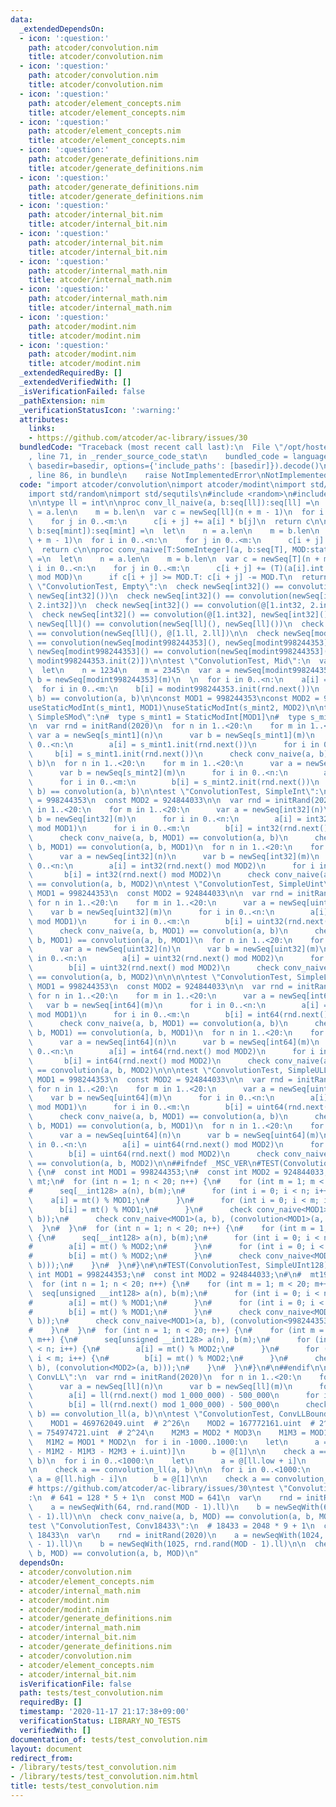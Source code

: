 ```yaml
---
data:
  _extendedDependsOn:
  - icon: ':question:'
    path: atcoder/convolution.nim
    title: atcoder/convolution.nim
  - icon: ':question:'
    path: atcoder/convolution.nim
    title: atcoder/convolution.nim
  - icon: ':question:'
    path: atcoder/element_concepts.nim
    title: atcoder/element_concepts.nim
  - icon: ':question:'
    path: atcoder/element_concepts.nim
    title: atcoder/element_concepts.nim
  - icon: ':question:'
    path: atcoder/generate_definitions.nim
    title: atcoder/generate_definitions.nim
  - icon: ':question:'
    path: atcoder/generate_definitions.nim
    title: atcoder/generate_definitions.nim
  - icon: ':question:'
    path: atcoder/internal_bit.nim
    title: atcoder/internal_bit.nim
  - icon: ':question:'
    path: atcoder/internal_bit.nim
    title: atcoder/internal_bit.nim
  - icon: ':question:'
    path: atcoder/internal_math.nim
    title: atcoder/internal_math.nim
  - icon: ':question:'
    path: atcoder/internal_math.nim
    title: atcoder/internal_math.nim
  - icon: ':question:'
    path: atcoder/modint.nim
    title: atcoder/modint.nim
  - icon: ':question:'
    path: atcoder/modint.nim
    title: atcoder/modint.nim
  _extendedRequiredBy: []
  _extendedVerifiedWith: []
  _isVerificationFailed: false
  _pathExtension: nim
  _verificationStatusIcon: ':warning:'
  attributes:
    links:
    - https://github.com/atcoder/ac-library/issues/30
  bundledCode: "Traceback (most recent call last):\n  File \"/opt/hostedtoolcache/Python/3.9.6/x64/lib/python3.9/site-packages/onlinejudge_verify/documentation/build.py\"\
    , line 71, in _render_source_code_stat\n    bundled_code = language.bundle(stat.path,\
    \ basedir=basedir, options={'include_paths': [basedir]}).decode()\n  File \"/opt/hostedtoolcache/Python/3.9.6/x64/lib/python3.9/site-packages/onlinejudge_verify/languages/nim.py\"\
    , line 86, in bundle\n    raise NotImplementedError\nNotImplementedError\n"
  code: "import atcoder/convolution\nimport atcoder/modint\nimport std/unittest\n\
    import std/random\nimport std/sequtils\n#include <random>\n#include \"../utils/random.hpp\"\
    \n\ntype ll = int\n\nproc conv_ll_naive(a, b:seq[ll]):seq[ll] =\n  let\n    n\
    \ = a.len\n    m = b.len\n  var c = newSeq[ll](n + m - 1)\n  for i in 0..<n:\n\
    \    for j in 0..<m:\n      c[i + j] += a[i] * b[j]\n  return c\n\nproc conv_naive[mint:StaticModInt](a,\
    \ b:seq[mint]):seq[mint] =\n  let\n    n = a.len\n    m = b.len\n  var c = newSeq[mint](n\
    \ + m - 1)\n  for i in 0..<n:\n    for j in 0..<m:\n      c[i + j] += a[i] * b[j]\n\
    \  return c\n\nproc conv_naive[T:SomeInteger](a, b:seq[T], MOD:static[int]):seq[T]\
    \ =\n  let\n    n = a.len\n    m = b.len\n  var c = newSeq[T](n + m - 1)\n  for\
    \ i in 0..<n:\n    for j in 0..<m:\n      c[i + j] += (T)(a[i].int * b[j].int\
    \ mod MOD)\n      if c[i + j] >= MOD.T: c[i + j] -= MOD.T\n  return c\n\ntest\
    \ \"ConvolutionTest, Empty\":\n  check newSeq[int32]() == convolution(newSeq[int32](),\
    \ newSeq[int32]())\n  check newSeq[int32]() == convolution(newSeq[int32](), @[1.int32,\
    \ 2.int32])\n  check newSeq[int32]() == convolution(@[1.int32, 2.int32], newSeq[int32]())\n\
    \  check newSeq[int32]() == convolution(@[1.int32], newSeq[int32]())\n  check\
    \ newSeq[ll]() == convolution(newSeq[ll](), newSeq[ll]())\n  check newSeq[ll]()\
    \ == convolution(newSeq[ll](), @[1.ll, 2.ll])\n\n  check newSeq[modint998244353]()\
    \ == convolution(newSeq[modint998244353](), newSeq[modint998244353]())\n  check\
    \ newSeq[modint998244353]() == convolution(newSeq[modint998244353](), @[modint998244353.init(1),\
    \ modint998244353.init(2)])\n\ntest \"ConvolutionTest, Mid\":\n  var rnd = initRand(2020)\n\
    \  let\n    n = 1234\n    m = 2345\n  var a = newSeq[modint998244353](n)\n  var\
    \ b = newSeq[modint998244353](m)\n  \n  for i in 0..<n:\n    a[i] = modint998244353.init(rnd.next())\n\
    \  for i in 0..<m:\n    b[i] = modint998244353.init(rnd.next())\n  check conv_naive(a,\
    \ b) == convolution(a, b)\n\nconst MOD1 = 998244353\nconst MOD2 = 924844033\n\
    useStaticModInt(s_mint1, MOD1)\nuseStaticModInt(s_mint2, MOD2)\n\ntest \"ConvolutionTest,\
    \ SimpleSMod\":\n#  type s_mint1 = StaticModInt[MOD1]\n#  type s_mint2 = StaticModInt[MOD2]\n\
    \n  var rnd = initRand(2020)\n  for n in 1..<20:\n    for m in 1..<20:\n     \
    \ var a = newSeq[s_mint1](n)\n      var b = newSeq[s_mint1](m)\n      for i in\
    \ 0..<n:\n        a[i] = s_mint1.init(rnd.next())\n      for i in 0..<m:\n   \
    \     b[i] = s_mint1.init(rnd.next())\n      check conv_naive(a, b) == convolution(a,\
    \ b)\n  for n in 1..<20:\n    for m in 1..<20:\n      var a = newSeq[s_mint2](n)\n\
    \      var b = newSeq[s_mint2](m)\n      for i in 0..<n:\n        a[i] = s_mint2.init(rnd.next())\n\
    \      for i in 0..<m:\n        b[i] = s_mint2.init(rnd.next())\n      check conv_naive(a,\
    \ b) == convolution(a, b)\n\ntest \"ConvolutionTest, SimpleInt\":\n  const MOD1\
    \ = 998244353\n  const MOD2 = 924844033\n\n  var rnd = initRand(2020)\n  for n\
    \ in 1..<20:\n    for m in 1..<20:\n      var a = newSeq[int32](n)\n      var\
    \ b = newSeq[int32](m)\n      for i in 0..<n:\n        a[i] = int32(rnd.next()\
    \ mod MOD1)\n      for i in 0..<m:\n        b[i] = int32(rnd.next() mod MOD1)\n\
    \      check conv_naive(a, b, MOD1) == convolution(a, b)\n      check conv_naive(a,\
    \ b, MOD1) == convolution(a, b, MOD1)\n  for n in 1..<20:\n    for m in 1..<20:\n\
    \      var a = newSeq[int32](n)\n      var b = newSeq[int32](m)\n      for i in\
    \ 0..<n:\n        a[i] = int32(rnd.next() mod MOD2)\n      for i in 0..<m:\n \
    \       b[i] = int32(rnd.next() mod MOD2)\n      check conv_naive(a, b, MOD2)\
    \ == convolution(a, b, MOD2)\n\ntest \"ConvolutionTest, SimpleUint\":\n  const\
    \ MOD1 = 998244353\n  const MOD2 = 924844033\n\n  var rnd = initRand(2020)\n \
    \ for n in 1..<20:\n    for m in 1..<20:\n      var a = newSeq[uint32](n)\n  \
    \    var b = newSeq[uint32](m)\n      for i in 0..<n:\n        a[i] = uint32(rnd.next()\
    \ mod MOD1)\n      for i in 0..<m:\n        b[i] = uint32(rnd.next() mod MOD1)\n\
    \      check conv_naive(a, b, MOD1) == convolution(a, b)\n      check conv_naive(a,\
    \ b, MOD1) == convolution(a, b, MOD1)\n  for n in 1..<20:\n    for m in 1..<20:\n\
    \      var a = newSeq[uint32](n)\n      var b = newSeq[uint32](m)\n      for i\
    \ in 0..<n:\n        a[i] = uint32(rnd.next() mod MOD2)\n      for i in 0..<m:\n\
    \        b[i] = uint32(rnd.next() mod MOD2)\n      check conv_naive(a, b, MOD2)\
    \ == convolution(a, b, MOD2)\n\n\n\ntest \"ConvolutionTest, SimpleLL\":\n  const\
    \ MOD1 = 998244353\n  const MOD2 = 924844033\n\n  var rnd = initRand(2020)\n \
    \ for n in 1..<20:\n    for m in 1..<20:\n      var a = newSeq[int64](n)\n   \
    \   var b = newSeq[int64](m)\n      for i in 0..<n:\n        a[i] = int64(rnd.next()\
    \ mod MOD1)\n      for i in 0..<m:\n        b[i] = int64(rnd.next() mod MOD1)\n\
    \      check conv_naive(a, b, MOD1) == convolution(a, b)\n      check conv_naive(a,\
    \ b, MOD1) == convolution(a, b, MOD1)\n  for n in 1..<20:\n    for m in 1..<20:\n\
    \      var a = newSeq[int64](n)\n      var b = newSeq[int64](m)\n      for i in\
    \ 0..<n:\n        a[i] = int64(rnd.next() mod MOD2)\n      for i in 0..<m:\n \
    \       b[i] = int64(rnd.next() mod MOD2)\n      check conv_naive(a, b, MOD2)\
    \ == convolution(a, b, MOD2)\n\n\ntest \"ConvolutionTest, SimpleULL\":\n  const\
    \ MOD1 = 998244353\n  const MOD2 = 924844033\n\n  var rnd = initRand(2020)\n \
    \ for n in 1..<20:\n    for m in 1..<20:\n      var a = newSeq[uint64](n)\n  \
    \    var b = newSeq[uint64](m)\n      for i in 0..<n:\n        a[i] = uint64(rnd.next()\
    \ mod MOD1)\n      for i in 0..<m:\n        b[i] = uint64(rnd.next() mod MOD1)\n\
    \      check conv_naive(a, b, MOD1) == convolution(a, b)\n      check conv_naive(a,\
    \ b, MOD1) == convolution(a, b, MOD1)\n  for n in 1..<20:\n    for m in 1..<20:\n\
    \      var a = newSeq[uint64](n)\n      var b = newSeq[uint64](m)\n      for i\
    \ in 0..<n:\n        a[i] = uint64(rnd.next() mod MOD2)\n      for i in 0..<m:\n\
    \        b[i] = uint64(rnd.next() mod MOD2)\n      check conv_naive(a, b, MOD2)\
    \ == convolution(a, b, MOD2)\n\n##ifndef _MSC_VER\n#TEST(ConvolutionTest, SimpleInt128)\
    \ {\n#  const int MOD1 = 998244353;\n#  const int MOD2 = 924844033;\n#\n#  mt19937\
    \ mt;\n#  for (int n = 1; n < 20; n++) {\n#    for (int m = 1; m < 20; m++) {\n\
    #      seq[__int128> a(n), b(m);\n#      for (int i = 0; i < n; i++) {\n#    \
    \    a[i] = mt() % MOD1;\n#      }\n#      for (int i = 0; i < m; i++) {\n#  \
    \      b[i] = mt() % MOD1;\n#      }\n#      check conv_naive<MOD1>(a, b), convolution(a,\
    \ b));\n#      check conv_naive<MOD1>(a, b), (convolution<MOD1>(a, b)));\n#  \
    \  }\n#  }\n#  for (int n = 1; n < 20; n++) {\n#    for (int m = 1; m < 20; m++)\
    \ {\n#      seq[__int128> a(n), b(m);\n#      for (int i = 0; i < n; i++) {\n\
    #        a[i] = mt() % MOD2;\n#      }\n#      for (int i = 0; i < m; i++) {\n\
    #        b[i] = mt() % MOD2;\n#      }\n#      check conv_naive<MOD2>(a, b), (convolution<MOD2>(a,\
    \ b)));\n#    }\n#  }\n#}\n#\n#TEST(ConvolutionTest, SimpleUInt128) {\n#  const\
    \ int MOD1 = 998244353;\n#  const int MOD2 = 924844033;\n#\n#  mt19937 mt;\n#\
    \  for (int n = 1; n < 20; n++) {\n#    for (int m = 1; m < 20; m++) {\n#    \
    \  seq[unsigned __int128> a(n), b(m);\n#      for (int i = 0; i < n; i++) {\n\
    #        a[i] = mt() % MOD1;\n#      }\n#      for (int i = 0; i < m; i++) {\n\
    #        b[i] = mt() % MOD1;\n#      }\n#      check conv_naive<MOD1>(a, b), convolution(a,\
    \ b));\n#      check conv_naive<MOD1>(a, b), (convolution<998244353>(a, b)));\n\
    #    }\n#  }\n#  for (int n = 1; n < 20; n++) {\n#    for (int m = 1; m < 20;\
    \ m++) {\n#      seq[unsigned __int128> a(n), b(m);\n#      for (int i = 0; i\
    \ < n; i++) {\n#        a[i] = mt() % MOD2;\n#      }\n#      for (int i = 0;\
    \ i < m; i++) {\n#        b[i] = mt() % MOD2;\n#      }\n#      check conv_naive<MOD2>(a,\
    \ b), (convolution<MOD2>(a, b)));\n#    }\n#  }\n#}\n#\n##endif\n\ntest \"ConvolutionTest,\
    \ ConvLL\":\n  var rnd = initRand(2020)\n  for n in 1..<20:\n    for m in 1..<20:\n\
    \      var a = newSeq[ll](n)\n      var b = newSeq[ll](m)\n      for i in 0..<n:\n\
    \        a[i] = ll(rnd.next() mod 1_000_000) - 500_000\n      for i in 0..<m:\n\
    \        b[i] = ll(rnd.next() mod 1_000_000) - 500_000\n      check conv_ll_naive(a,\
    \ b) == convolution_ll(a, b)\n\ntest \"ConvolutionTest, ConvLLBound\":\n  const\n\
    \    MOD1 = 469762049.uint  # 2^26\n    MOD2 = 167772161.uint  # 2^25\n    MOD3\
    \ = 754974721.uint  # 2^24\n    M2M3 = MOD2 * MOD3\n    M1M3 = MOD1 * MOD3\n \
    \   M1M2 = MOD1 * MOD2\n  for i in -1000..1000:\n    let\n      a = @[ll(0.uint\
    \ - M1M2 - M1M3 - M2M3 + i.uint)]\n      b = @[1]\n\n    check a == convolution_ll(a,\
    \ b)\n  for i in 0..<1000:\n    let\n      a = @[ll.low + i]\n      b = @[1]\n\
    \n    check a == convolution_ll(a, b)\n\n  for i in 0..<1000:\n    let\n     \
    \ a = @[ll.high - i]\n      b = @[1]\n\n    check a == convolution_ll(a, b)\n\n\
    # https://github.com/atcoder/ac-library/issues/30\ntest \"ConvolutionTest, Conv641\"\
    :\n  # 641 = 128 * 5 + 1\n  const MOD = 641\n  var\n    rnd = initRand(2020)\n\
    \    a = newSeqWith(64, rnd.rand(MOD - 1).ll)\n    b = newSeqWith(65, rnd.rand(MOD\
    \ - 1).ll)\n\n  check conv_naive(a, b, MOD) == convolution(a, b, MOD)\n\n# https://github.com/atcoder/ac-library/issues/30\n\
    test \"ConvolutionTest, Conv18433\":\n  # 18433 = 2048 * 9 + 1\n  const MOD =\
    \ 18433\n  var\n    rnd = initRand(2020)\n    a = newSeqWith(1024, rnd.rand(MOD\
    \ - 1).ll)\n    b = newSeqWith(1025, rnd.rand(MOD - 1).ll)\n\n  check conv_naive(a,\
    \ b, MOD) == convolution(a, b, MOD)\n"
  dependsOn:
  - atcoder/convolution.nim
  - atcoder/element_concepts.nim
  - atcoder/internal_math.nim
  - atcoder/modint.nim
  - atcoder/modint.nim
  - atcoder/generate_definitions.nim
  - atcoder/internal_math.nim
  - atcoder/internal_bit.nim
  - atcoder/generate_definitions.nim
  - atcoder/convolution.nim
  - atcoder/element_concepts.nim
  - atcoder/internal_bit.nim
  isVerificationFile: false
  path: tests/test_convolution.nim
  requiredBy: []
  timestamp: '2020-11-17 21:17:38+09:00'
  verificationStatus: LIBRARY_NO_TESTS
  verifiedWith: []
documentation_of: tests/test_convolution.nim
layout: document
redirect_from:
- /library/tests/test_convolution.nim
- /library/tests/test_convolution.nim.html
title: tests/test_convolution.nim
---
```

